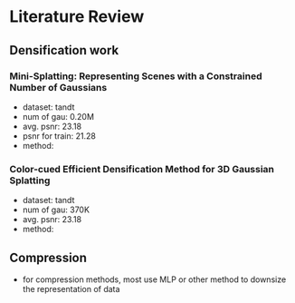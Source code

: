 # Literature Review
## Densification work
### Mini-Splatting: Representing Scenes with a Constrained Number of Gaussians
- dataset: tandt
- num of gau: 0.20M
- avg. psnr: 23.18
- psnr for train: 21.28
- method: 
### Color-cued Efficient Densification Method for 3D Gaussian Splatting
- dataset: tandt
- num of gau: 370K
- avg. psnr: 23.18
- method: 
## Compression
- for compression methods, most use MLP or other method to downsize the representation of data